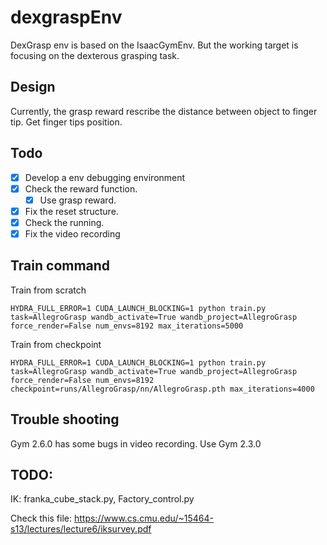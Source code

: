 # dexgraspEnv

DexGrasp env is based on the IsaacGymEnv. But the working target is focusing on the dexterous grasping task.

## Design

Currently, the grasp reward rescribe the distance between object to finger tip. Get finger tips position.

## Todo

- [x] Develop a env debugging environment
- [x] Check the reward function.
	- [x] Use grasp reward.
- [x] Fix the reset structure.
- [x] Check the running.
- [x] Fix the video recording

## Train command

Train from scratch

```
HYDRA_FULL_ERROR=1 CUDA_LAUNCH_BLOCKING=1 python train.py task=AllegroGrasp wandb_activate=True wandb_project=AllegroGrasp force_render=False num_envs=8192 max_iterations=5000
```

Train from checkpoint

```
HYDRA_FULL_ERROR=1 CUDA_LAUNCH_BLOCKING=1 python train.py task=AllegroGrasp wandb_activate=True wandb_project=AllegroGrasp force_render=False num_envs=8192 checkpoint=runs/AllegroGrasp/nn/AllegroGrasp.pth max_iterations=4000
```


## Trouble shooting
Gym 2.6.0 has some bugs in video recording. Use Gym 2.3.0

## TODO:

IK: franka_cube_stack.py, Factory_control.py

Check this file: https://www.cs.cmu.edu/~15464-s13/lectures/lecture6/iksurvey.pdf

